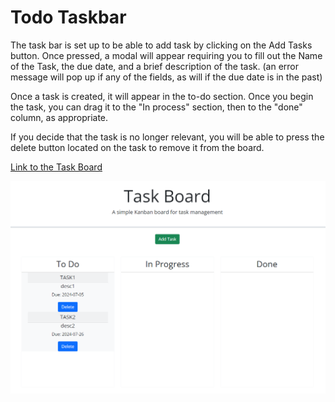 # Todo Taskbar

The task bar is set up to be able to add task by clicking on the Add Tasks button. Once pressed, a modal will appear requiring you to fill out the Name of the Task, the due date, and a brief description of the task. (an error message will pop up if any of the fields, as will if the due date is in the past)

Once a task is created, it will appear in the to-do section. Once you begin the task, you can drag it to the "In process" section, then to the "done" column, as appropriate.

If you decide that the task is no longer relevant, you will be able to press the delete button located on the task to remove it from the board.

[Link to the Task Board](https://mlazalde.github.io/Module5_Taskbar/)

![Image of Board](./assets/images/Screenshot%202024-06-16%20193805.png)
